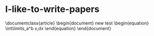 # I-like-to-write-papers
\documentclass{article}
\begin{document}
new test
\begin{equation}
\int\limits_a^b x\,dx
\end{equation}
\end{document}
